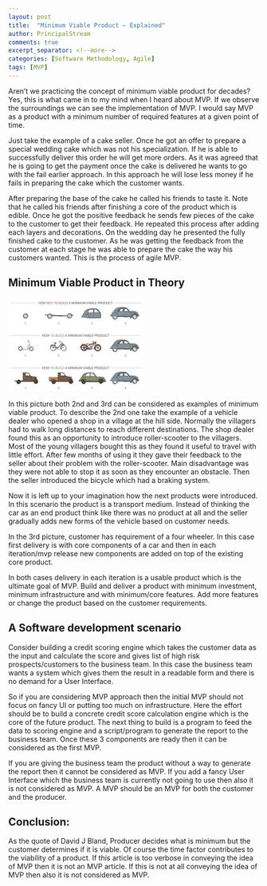 ```yaml
---
layout: post
title:  "Minimum Viable Product – Explained"
author: PrincipalStream
comments: true
excerpt_separator: <!--more-->
categories: [Software Methodology, Agile]
tags: [MVP]
---
```

 
Aren’t we practicing the concept of minimum viable product for decades?  Yes, this is what came in to my mind when I heard about MVP. If we observe the surroundings we can see the implementation of MVP. I would say MVP as a product with a minimum number of required features at a given point of time.

<!--more-->

Just take the example of a cake seller. Once he got an offer to prepare a special wedding cake which was not his specialization. If he is able to successfully deliver this order he will get more orders. As it was agreed that he is going to get the payment once the cake is delivered he wants to go with the fail earlier approach. In this approach he will lose less money if he fails in preparing the cake which the customer wants.

After preparing the base of the cake he called his friends to taste it. Note that he called his friends after finishing a core of the product which is edible. Once he got the positive feedback he sends few pieces of the cake to the customer to get their feedback. He repeated this process after adding each layers and decorations. On the wedding day he presented the fully finished cake to the customer. As he was getting the feedback from the customer at each stage he was able to prepare the cake the way his customers wanted. This is the process of agile MVP.

## Minimum Viable Product in Theory

![](/assets/img/agile/mvp.jpg)

In this picture both 2nd and 3rd can be considered as examples of minimum viable product. To describe the 2nd one take the example of a vehicle dealer who opened a shop in a village at the hill side. Normally the villagers had to walk long distances to reach different destinations. The shop dealer found this as an opportunity to introduce roller-scooter to the villagers. Most of the young villagers bought this as they found it useful to travel with little effort. After few months of using it they gave their feedback to the seller about their problem with the roller-scooter. Main disadvantage was they were not able to stop it as soon as they encounter an obstacle. Then the seller introduced the bicycle which had a braking system.

Now it is left up to your imagination how the next products were introduced. In this scenario the product is a transport medium. Instead of thinking the car as an end product think like there was no product at all and the seller gradually adds new forms of the vehicle based on customer needs.

In the 3rd picture, customer has requirement of a four wheeler. In this case first delivery is with core components of a car and then in each iteration/mvp release new components are added on top of the existing core product.

In both cases delivery in each iteration is a usable product which is the ultimate goal of MVP. Build and deliver a product with minimum investment, minimum infrastructure and with minimum/core features. Add more features or change the product based on the customer requirements.

## A Software development scenario

Consider building a credit scoring engine which takes the customer data as the input and calculate the score and gives list of high risk prospects/customers to the business team. In this case the business team wants a system which gives them the result in a readable form and there is no demand for a User Interface. 

So if you are considering MVP approach then the initial MVP should not focus on fancy UI or putting too much on infrastructure. Here the effort should be to build a concrete credit score calculation engine which is the core of the future product. The next thing to build is a program to feed the data to scoring engine and a script/program to generate the report to the business team. Once these 3 components are ready then it can be considered as the first MVP.  

If you are giving the business team the product without a way to generate the report then it cannot be considered as MVP. If you add a fancy User Interface which the business team is currently not going to use then also it is not considered as MVP. A MVP should be an MVP for both the customer and the producer.

## Conclusion:

As the quote of David J Bland, Producer decides what is minimum but the customer determines if it is viable. Of course the time factor contributes to the viability of a product. If this article is too verbose in conveying the idea of MVP then it is not an MVP article. If this is not at all conveying the idea of MVP then also it is not considered as MVP.